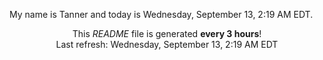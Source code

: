 My name is Tanner and today is Wednesday, September 13, 2:19 AM EDT.

<p align="center">This <i>README</i> file is generated <b>every 3 hours</b>!</br>Last refresh: Wednesday, September 13, 2:19 AM EDT<br /></p>
